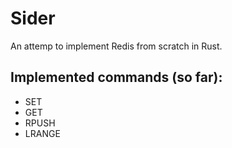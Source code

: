 # Sider

An attemp to implement Redis from scratch in Rust.

## Implemented commands (so far):

- SET
- GET
- RPUSH
- LRANGE
